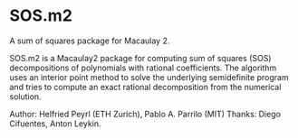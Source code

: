 SOS.m2
======

A sum of squares package for Macaulay 2.

SOS.m2 is a Macaulay2 package for computing sum of squares (SOS)
decompositions of polynomials with rational coefficients. The
algorithm uses an interior point method to solve the underlying
semidefinite program and tries to compute an exact rational
decomposition from the numerical solution.

Author: Helfried Peyrl (ETH Zurich), Pablo A. Parrilo (MIT) 
Thanks: Diego Cifuentes, Anton Leykin.
